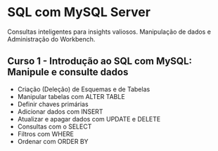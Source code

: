 # SQL com MySQL Server
Consultas inteligentes para insights valiosos. Manipulação de dados e Administração do Workbench. 

## Curso 1 - Introdução ao SQL com MySQL: Manipule e consulte dados
* Criação (Deleção) de Esquemas e de Tabelas
* Manipular tabelas com ALTER TABLE
* Definir chaves primárias 
* Adicionar dados com INSERT
* Atualizar e apagar dados com UPDATE e DELETE
* Consultas com o SELECT
* Filtros com WHERE
* Ordenar com ORDER BY
